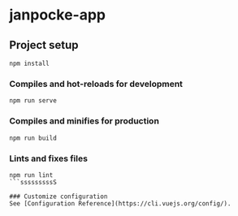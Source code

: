 # janpocke-app

## Project setup

```
npm install
```

### Compiles and hot-reloads for development

```
npm run serve
```

### Compiles and minifies for production

```
npm run build
```

### Lints and fixes files

````
npm run lint
```sssssssssS

### Customize configuration
See [Configuration Reference](https://cli.vuejs.org/config/).
````
